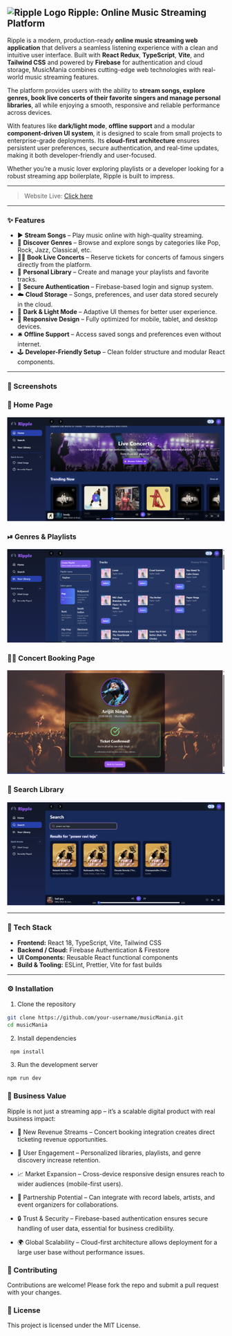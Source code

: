 ## <img width="50" height="40" alt="Ripple Logo" src="https://cdn-icons-png.flaticon.com/128/1949/1949969.png" /> Ripple: Online Music Streaming Platform   
Ripple is a modern, production-ready **online music streaming web application** that delivers a seamless listening experience with a clean and intuitive user interface. Built with **React Redux**, **TypeScript**, **Vite**, and **Tailwind CSS** and powered by **Firebase** for authentication and cloud storage, MusicMania combines cutting-edge web technologies with real-world music streaming features.  

The platform provides users with the ability to **stream songs, explore genres, book live concerts of their favorite singers and manage personal libraries**, all while enjoying a smooth, responsive and reliable performance across devices.  

With features like **dark/light mode**, **offline support** and a modular **component-driven UI system**, it is designed to scale from small projects to enterprise-grade deployments. Its **cloud-first architecture** ensures persistent user preferences, secure authentication, and real-time updates, making it both developer-friendly and user-focused.  

Whether you’re a music lover exploring playlists or a developer looking for a robust streaming app boilerplate, Ripple is built to impress.  

---
> Website Live: [Click here](https://musicclone123.netlify.app/)
<!--(https://musicmania-7dplxa9y8-raghabendra-dash-projects.vercel.app/)-->
---

### ✨ Features  

- ▶ **Stream Songs** – Play music online with high-quality streaming.  
- 💽 **Discover Genres** – Browse and explore songs by categories like Pop, Rock, Jazz, Classical, etc.  
- 🧑‍🎤 **Book Live Concerts** – Reserve tickets for concerts of famous singers directly from the platform.  
- 📂 **Personal Library** – Create and manage your playlists and favorite tracks.  
- 🔐 **Secure Authentication** – Firebase-based login and signup system.  
- ☁️ **Cloud Storage** – Songs, preferences, and user data stored securely in the cloud.  
- 🌙 **Dark & Light Mode** – Adaptive UI themes for better user experience.  
- 📱 **Responsive Design** – Fully optimized for mobile, tablet, and desktop devices.  
- 🛎️ **Offline Support** – Access saved songs and preferences even without internet.  
- 🕹️ **Developer-Friendly Setup** – Clean folder structure and modular React components.  

---

### 📸 Screenshots    

### 📀 Home Page  
![Home Page](public/home.png)  

### ⏯ Genres & Playlists  
![Genres](public/playlist.png)  

### 🧑‍🎤 Concert Booking Page  
![Live Concert Booking](public/concert-booking.png)  

### 📁 Search Library  
![Search](public/search-library.png)  

---

### 🚀 Tech Stack  

- **Frontend:** React 18, TypeScript, Vite, Tailwind CSS  
- **Backend / Cloud:** Firebase Authentication & Firestore  
- **UI Components:** Reusable React functional components  
- **Build & Tooling:** ESLint, Prettier, Vite for fast builds  

---

### ⚙ Installation

1. Clone the repository
 
 ```bash
 git clone https://github.com/your-username/musicMania.git
 cd musicMania
 ```
2. Install dependencies
 
 ```bash
  npm install
 ```
3. Run the development server

 ```bash
 npm run dev
 ```

### 💼 Business Value

 Ripple is not just a streaming app – it’s a scalable digital product with real business impact:

- 🎤 New Revenue Streams – Concert booking integration creates direct ticketing revenue opportunities.

- 👥 User Engagement – Personalized libraries, playlists, and genre discovery increase retention.

- 📈 Market Expansion – Cross-device responsive design ensures reach to wider audiences (mobile-first users).

- 🤝 Partnership Potential – Can integrate with record labels, artists, and event organizers for collaborations.

- 🔒 Trust & Security – Firebase-based authentication ensures secure handling of user data, essential for business credibility.

- 🌍 Global Scalability – Cloud-first architecture allows deployment for a large user base without performance issues.

### 🤝 Contributing

Contributions are welcome! Please fork the repo and submit a pull request with your changes.

### 📜 License

 This project is licensed under the MIT License.
